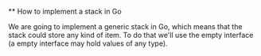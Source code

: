** How to implement a stack in Go

We are going to implement a generic stack in Go, which means that the stack could store any kind of item. To do that we'll use the empty interface (a empty interface may hold values of any type).